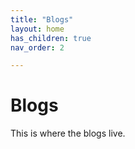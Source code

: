 ```yaml
---
title: "Blogs"
layout: home
has_children: true
nav_order: 2

---
```

# Blogs

This is where the blogs live.
